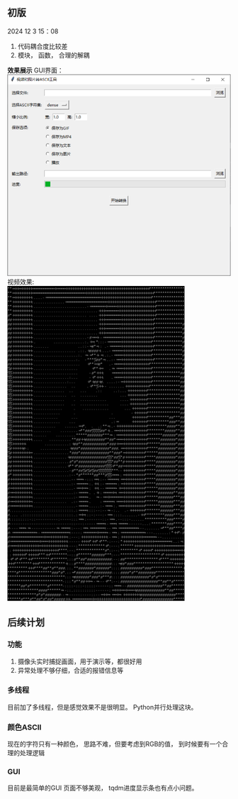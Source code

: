 ## 初版
2024 12 3 15：08
1. 代码耦合度比较差
2. 模块， 函数，  合理的解耦

**效果展示**
GUI界面：    
![alt text](/source/image.png)    
视频效果:    
![alt text](/source/dance.gif)    
    
## 后续计划


### 功能
1. 摄像头实时捕捉画面，用于演示等，都很好用
2. 异常处理不够仔细，合适的报错信息等


### 多线程
目前加了多线程，但是感觉效果不是很明显。
Python并行处理这块。

### 颜色ASCII
现在的字符只有一种颜色， 思路不难，但要考虑到RGB的值， 到时候要有一个合理的处理逻辑



### GUI
目前是最简单的GUI
页面不够美观，
tqdm进度显示条也有点小问题。



